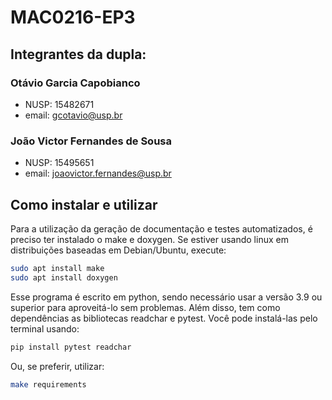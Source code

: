 # MAC0216-EP3

## Integrantes da dupla:
### Otávio Garcia Capobianco
- NUSP: 15482671
- email: gcotavio@usp.br

### João Victor Fernandes de Sousa
- NUSP: 15495651
- email: joaovictor.fernandes@usp.br

## Como instalar e utilizar
Para a utilização da geração de documentação e testes automatizados, é preciso ter instalado o make e doxygen. Se estiver usando linux em distribuições baseadas em Debian/Ubuntu, execute:
```bash
sudo apt install make
sudo apt install doxygen
```
Esse programa é escrito em python, sendo necessário usar a versão 3.9 ou superior para aproveitá-lo sem problemas. Além disso, tem como dependências as bibliotecas readchar e pytest. Você pode instalá-las pelo terminal usando:
```bash
pip install pytest readchar
```
Ou, se preferir, utilizar:
```bash
make requirements
```


